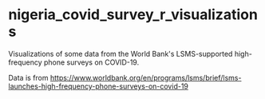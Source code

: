 # nigeria_covid_survey_r_visualizations
Visualizations of some data from the World Bank's LSMS-supported high-frequency phone surveys on COVID-19.

Data is from https://www.worldbank.org/en/programs/lsms/brief/lsms-launches-high-frequency-phone-surveys-on-covid-19 
